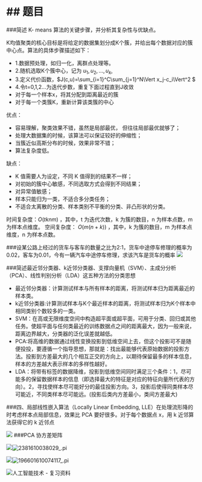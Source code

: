 # ## 题目

###简述 K- means 算法的关键步骤，并分析其复杂性与优缺点。

K均值聚类的核心目标是将给定的数据集划分成K个簇，并给出每个数据对应的簇中心点。算法的具体步骤描述如下：
- 1.数据预处理，如归一化，离群点处理等。
- 2.随机选取K个簇中心，记为 $u_1,u_2,...,u_k$,
- 3.定义代价函数，$J(c,u)=\sum_{i=1}^C\sum_{j=1}^N\Vert x_j-c_i\Vert^2 $
- 4.令t=0,1,2...为迭代步数，重复下面过程直到J收敛
- 对于每一个样本x，将其分配到距离最近的簇
- 对于每一个类簇K，重新计算该类簇的中心

优点：
- 容易理解，聚类效果不错，虽然是局部最优， 但往往局部最优就够了；
- 处理大数据集的时候，该算法可以保证较好的伸缩性；
- 当簇近似高斯分布的时候，效果非常不错；
- 算法复杂度低。

缺点：
- K 值需要人为设定，不同 K 值得到的结果不一样；
- 对初始的簇中心敏感，不同选取方式会得到不同结果；
- 对异常值敏感；
- 样本只能归为一类，不适合多分类任务；
- 不适合太离散的分类、样本类别不平衡的分类、非凸形状的分类。

时间复杂度：$O(tknm)$ ，其中，t 为迭代次数，k 为簇的数目，n 为样本点数，m 为样本点维度。
空间复杂度： $O(m(n+k))$  ，其中，k 为簇的数目，m 为样本点维度，n 为样本点数。


###设某公路上经过的货车与客车的数量之比为2:1，货车中途停车修理的概率为0.02，客车为0.01，今有一辆汽车中途停车修理，求该汽车是货车的概率
![](media/16100177096209/16100321396609.jpg)


###简述最近邻分类器、k近邻分类器、支撑向量机（SVM）、主成分分析（PCA）、线性判别分析（LDA）这五种方法的分类思想

- 最近邻分类器：计算测试样本与所有样本的距离，将测试样本归为距离最近的样本类。
- k近邻分类器:计算测试样本与K个最近样本的距离，将测试样本归为K个样本中相同类别个数较多的一类。
- SVM：在高或无限维度空间中构造超平面或超平面，可用于分类、回归或其他任务。使超平面与任何类最近的训练数据点之间的距离最大，因为一般来说，距离边界越大，分类器的泛化误差就越低。
- PCA:将高维的数据通过线性变换投影到低维空间上去，但这个投影可不是随便投投，要遵循一个指导思想，那就是：找出最能够代表原始数据的投影方法。投影到方差最大的几个相互正交的方向上，以期待保留最多的样本信息，样本的方差越大表示样本的多样性越好。
- LDA：将带有标签的数据降维，投影到低维空间同时满足三个条件：1，尽可能多的保留数据样本的信息（即选择最大的特征是对应的特征向量所代表的方向）。2，寻找使样本尽可能好分的最佳投影方向。3，投影后使得同类样本尽可能近，不同类样本尽可能远。(投影后类内方差最小，类间方差最大)


###四、局部线性嵌入算法（Locally Linear Embedding, LLE）在处理流形降的时考虑样本点局部信息，效果比 PCA 要好很多。对于每个数据点 x，用 k 近邻算法获得它的 k 近邻点

![](media/16100177096209/16100345687178.jpg)
###PCA 协方差矩阵

![](media/16100177096209/16100380215765.jpg)![2381610038029_.pi](media/16100177096209/2381610038029_.pic.jpg)

![](media/16100177096209/16100740835537.jpg)![196601610074117_.pi](media/16100177096209/196601610074117_.pic.jpg)

![人工智能技术 - 复习资料](media/16100741932730/%E4%BA%BA%E5%B7%A5%E6%99%BA%E8%83%BD%E6%8A%80%E6%9C%AF%20-%20%E5%A4%8D%E4%B9%A0%E8%B5%84%E6%96%99.png)
